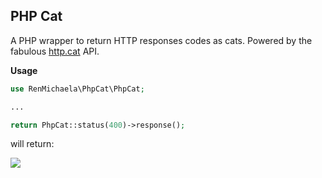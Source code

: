 ## PHP Cat

A PHP wrapper to return HTTP responses codes as cats. Powered by the fabulous [http.cat](https://http.cat) API.

**Usage**

```php
use RenMichaela\PhpCat\PhpCat;

...

return PhpCat::status(400)->response();
```

will return:

![](https://http.cat/400)